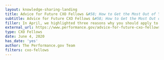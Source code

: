 ```yaml
---
layout: knowledge-sharing-landing
title: Advice for Future CXO Fellows &#58; How to Get the Most Out of Your Fellowship Year
subtitle: Advice for Future CXO Fellows &#58; How to Get the Most Out of Your Fellowship Year
filler: In April, we highlighted three reasons why you should apply to the CXO Fellowship Program &#58;  professional development, networking opportunities, and career growth. Check out this post full of great advice from both current fellows and program alumni.
external_url: https://www.performance.gov/advice-for-future-cxo-fellows/
type: CXO Fellows
date: June 4, 2020
has_date: 'yes'
author: The Performance.gov Team
filters: cxo-fellows
---
```

